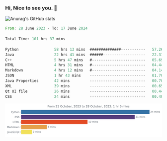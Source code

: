 ### Hi, Nice to see you. 👋

<!--
**EtherFin/EtherFin** is a ✨ _special_ ✨ repository because its `README.md` (this file) appears on your GitHub profile.

Here are some ideas to get you started:

- 🔭 I’m currently working on ...
- 🌱 I’m currently learning ...
- 👯 I’m looking to collaborate on ...
- 🤔 I’m looking for help with ...
- 💬 Ask me about ...
- 📫 How to reach me: ...
- 😄 Pronouns: ...
- ⚡ Fun fact: ...
-->


![Anurag's GitHub stats](https://github-readme-stats.vercel.app/api?username=EtherFin&bg_color=30,e96443,e97f43,e99943,e9b443,e9ce43,e9e843,d3e943,bee943,a9e943,94e943&title_color=fff&text_color=000&show_icons=true&icon_color=000)


<!--START_SECTION:waka-->

```rust
From: 28 June 2023 - To: 17 June 2024

Total Time: 101 hrs 37 mins

Python                58 hrs 13 mins  ##############-----------   57.26 %
Java                  22 hrs 41 mins  ######-------------------   22.31 %
C++                   5 hrs 47 mins   #------------------------   05.69 %
HTML                  4 hrs 31 mins   #------------------------   04.44 %
Markdown              4 hrs 12 mins   #------------------------   04.14 %
JSON                  1 hr 43 mins    -------------------------   01.70 %
Java Properties       42 mins         -------------------------   00.70 %
XML                   39 mins         -------------------------   00.65 %
Qt UI file            26 mins         -------------------------   00.44 %
CSS                   24 mins         -------------------------   00.40 %
```

<!--END_SECTION:waka-->

<img
  src="https://github.com/EtherFin/EtherFin/blob/master/images/stat.svg"
  alt="Work Dashboard"
/>

